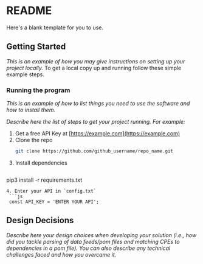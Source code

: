 # README

Here's a blank template for you to use.

## Getting Started

*This is an example of how you may give instructions on setting up your project locally.*
To get a local copy up and running follow these simple example steps.

### Running the program

*This is an example of how to list things you need to use the software and how to install them.*

*Describe here the list of steps to get your project running. For example:*

1. Get a free API Key at [https://example.com](https://example.com)
2. Clone the repo
   ```sh
   git clone https://github.com/github_username/repo_name.git
   ```
3. Install dependencies
     ```sh
  pip3 install -r requirements.txt
  ```
4. Enter your API in `config.txt`
   ```js
   const API_KEY = 'ENTER YOUR API';
   ```

## Design Decisions

*Describe here your design choices when developing your solution (i.e., how did you tackle parsing of data feeds/pom files and matching CPEs to dependencies in a pom file). You can also describe any technical challenges faced and how you overcame it.*